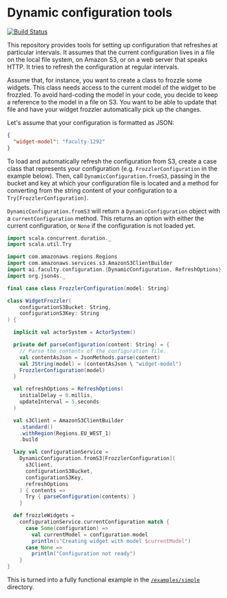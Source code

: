 # Dynamic configuration tools

[![Build Status](https://travis-ci.org/facultyai/dynamic-configuration.svg)](https://travis-ci.org/facultyai/dynamic-configuration)

This repository provides tools for setting up configuration that refreshes at
particular intervals. It assumes that the current configuration lives in a file
on the local file system, on Amazon S3, or on a web server that speaks HTTP. It
tries to refresh the configuration at regular intervals.

Assume that, for instance, you want to create a class to frozzle some widgets.
This class needs access to the current model of the widget to be frozzled. To
avoid hard-coding the model in your code, you decide to keep a reference to the
model in a file on S3. You want to be able to update that file and have your
widget frozzler automatically pick up the changes.

Let's assume that your configuration is formatted as JSON:

```json
{
  "widget-model": "faculty-1292"
}
```

To load and automatically refresh the configuration from S3, create a case
class that represents your configuration (e.g. `FrozzlerConfiguration` in the
example below). Then, call `DynamicConfiguration.fromS3`, passing in the bucket
and key at which your configuration file is located and a method for converting
from the string content of your configuration to a
`Try[FrozzlerConfiguration]`.

`DynamicConfiguration.fromS3` will return a `DynamicConfiguration` object with
a `currentConfiguration` method. This returns an option with either the current
configuration, or `None` if the configuration is not loaded yet.

```scala
import scala.concurrent.duration._
import scala.util.Try

import com.amazonaws.regions.Regions
import com.amazonaws.services.s3.AmazonS3ClientBuilder
import ai.faculty.configuration.{DynamicConfiguration, RefreshOptions}
import org.json4s._

final case class FrozzlerConfiguration(model: String)

class WidgetFrozzler(
    configurationS3Bucket: String,
    configurationS3Key: String
) {

  implicit val actorSystem = ActorSystem()

  private def parseConfiguration(content: String) = {
    // Parse the contents of the configuration file.
    val contentAsJson = JsonMethods.parse(content)
    val JString(model) = (contentAsJson \ "widget-model")
    FrozzlerConfiguration(model)
  }

  val refreshOptions = RefreshOptions(
    initialDelay = 0.millis,
    updateInterval = 5.seconds
  )

  val s3Client = AmazonS3ClientBuilder
    .standard()
    .withRegion(Regions.EU_WEST_1)
    .build

  lazy val configurationService =
    DynamicConfiguration.fromS3[FrozzlerConfiguration](
      s3Client,
      configurationS3Bucket,
      configurationS3Key,
      refreshOptions
    ) { contents =>
      Try { parseConfiguration(contents) }
    }

  def frozzleWidgets =
    configurationService.currentConfiguration match {
      case Some(configuration) =>
        val currentModel = configuration.model
        println(s"Creating widget with model $currentModel")
      case None =>
        println("Configuration not ready")
    }
}
```

This is turned into a fully functional example in the
[`/examples/simple`][example] directory.

[example]: https://github.com/facultyai/dynamic-configuration/tree/master/examples/simple
